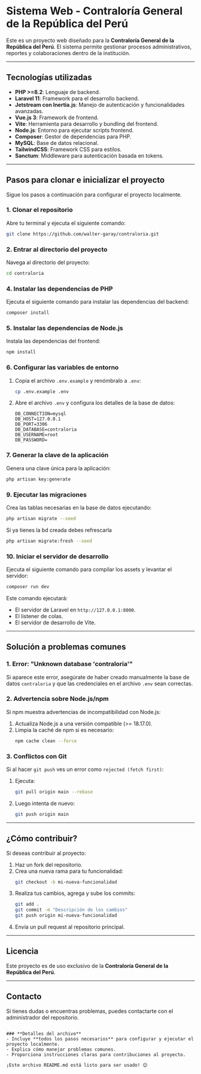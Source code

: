 # Sistema Web - Contraloría General de la República del Perú

Este es un proyecto web diseñado para la **Contraloría General de la República del Perú**. El sistema permite gestionar procesos administrativos, reportes y colaboraciones dentro de la institución.

---

## Tecnologías utilizadas

- **PHP >=8.2**: Lenguaje de backend.
- **Laravel 11**: Framework para el desarrollo backend.
- **Jetstream con Inertia.js**: Manejo de autenticación y funcionalidades avanzadas.
- **Vue.js 3**: Framework de frontend.
- **Vite**: Herramienta para desarrollo y bundling del frontend.
- **Node.js**: Entorno para ejecutar scripts frontend.
- **Composer**: Gestor de dependencias para PHP.
- **MySQL**: Base de datos relacional.
- **TailwindCSS**: Framework CSS para estilos.
- **Sanctum**: Middleware para autenticación basada en tokens.

---

## Pasos para clonar e inicializar el proyecto

Sigue los pasos a continuación para configurar el proyecto localmente.

### **1. Clonar el repositorio**
Abre tu terminal y ejecuta el siguiente comando:
```bash
git clone https://github.com/walter-garay/contraloria.git

```

### **2. Entrar al directorio del proyecto**
Navega al directorio del proyecto:
```bash
cd contraloria
```

### **4. Instalar las dependencias de PHP**
Ejecuta el siguiente comando para instalar las dependencias del backend:
```bash
composer install
```

### **5. Instalar las dependencias de Node.js**
Instala las dependencias del frontend:
```bash
npm install
```

### **6. Configurar las variables de entorno**
1. Copia el archivo `.env.example` y renómbralo a `.env`:
   ```bash
   cp .env.example .env
   ```

2. Abre el archivo `.env` y configura los detalles de la base de datos:
   ```env
   DB_CONNECTION=mysql
   DB_HOST=127.0.0.1
   DB_PORT=3306
   DB_DATABASE=contraloria
   DB_USERNAME=root
   DB_PASSWORD=
   ```

### **7. Generar la clave de la aplicación**
Genera una clave única para la aplicación:
```bash
php artisan key:generate
```

### **9. Ejecutar las migraciones**
Crea las tablas necesarias en la base de datos ejecutando:
```bash
php artisan migrate --seed
```
Si ya tienes la bd creada debes refrescarla
```bash
php artisan migrate:fresh --seed
```

### **10. Iniciar el servidor de desarrollo**
Ejecuta el siguiente comando para compilar los assets y levantar el servidor:
```bash
composer run dev
```

Este comando ejecutará:
- El servidor de Laravel en `http://127.0.0.1:8000`.
- El listener de colas.
- El servidor de desarrollo de Vite.

---

## Solución a problemas comunes

### **1. Error: "Unknown database 'contraloria'"**
Si aparece este error, asegúrate de haber creado manualmente la base de datos `contraloria` y que las credenciales en el archivo `.env` sean correctas.

### **2. Advertencia sobre Node.js/npm**
Si npm muestra advertencias de incompatibilidad con Node.js:
1. Actualiza Node.js a una versión compatible (>= 18.17.0).
2. Limpia la caché de npm si es necesario:
   ```bash
   npm cache clean --force
   ```

### **3. Conflictos con Git**
Si al hacer `git push` ves un error como `rejected (fetch first)`:
1. Ejecuta:
   ```bash
   git pull origin main --rebase
   ```
2. Luego intenta de nuevo:
   ```bash
   git push origin main
   ```

---

## ¿Cómo contribuir?

Si deseas contribuir al proyecto:
1. Haz un fork del repositorio.
2. Crea una nueva rama para tu funcionalidad:
   ```bash
   git checkout -b mi-nueva-funcionalidad
   ```
3. Realiza tus cambios, agrega y sube los commits:
   ```bash
   git add .
   git commit -m "Descripción de los cambios"
   git push origin mi-nueva-funcionalidad
   ```
4. Envía un pull request al repositorio principal.

---

## Licencia

Este proyecto es de uso exclusivo de la **Contraloría General de la República del Perú**.

---

## Contacto

Si tienes dudas o encuentras problemas, puedes contactarte con el administrador del repositorio.
```

### **Detalles del archivo**
- Incluye **todos los pasos necesarios** para configurar y ejecutar el proyecto localmente.
- Explica cómo manejar problemas comunes.
- Proporciona instrucciones claras para contribuciones al proyecto.

¡Este archivo README.md está listo para ser usado! 😊
